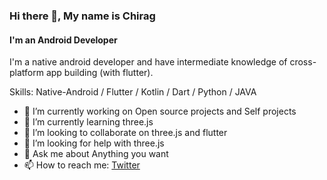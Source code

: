 ### Hi there 👋, My name is Chirag
#### I'm an Android Developer
I'm a native android developer and have intermediate knowledge of cross-platform app building (with flutter).

Skills: Native-Android / Flutter / Kotlin / Dart / Python / JAVA 

- 🔭 I’m currently working on Open source projects and Self projects 
- 🌱 I’m currently learning three.js  
- 👯 I’m looking to collaborate on three.js and flutter 
- 🤔 I’m looking for help with three.js 
- 💬 Ask me about Anything you want 
- 📫 How to reach me: [Twitter](https://twitter.com/ChiragKr04) 
